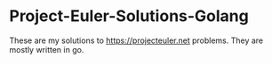 # Project-Euler-Solutions-Golang
These are my solutions to https://projecteuler.net problems. They are mostly written in go.
